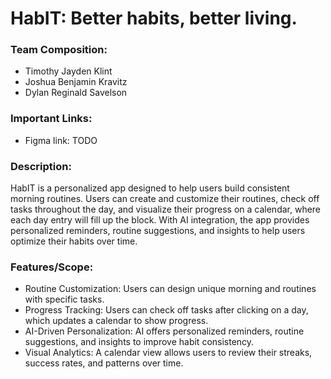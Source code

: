 # HabIT: Better habits, better living.

### Team Composition:
- Timothy Jayden Klint
- Joshua Benjamin Kravitz
- Dylan Reginald Savelson

### Important Links:
- Figma link: TODO

### Description:
HabIT is a personalized app designed to help users build consistent morning routines. Users can create and customize their routines, check off tasks throughout the day, and visualize their progress on a calendar, where each day entry will fill up the block. With AI integration, the app provides personalized reminders, routine suggestions, and insights to help users optimize their habits over time.

### Features/Scope:
- Routine Customization: Users can design unique morning and routines with specific tasks.
- Progress Tracking: Users can check off tasks after clicking on a day, which updates a calendar to show progress.
- AI-Driven Personalization: AI offers personalized reminders, routine suggestions, and insights to improve habit consistency.
- Visual Analytics: A calendar view allows users to review their streaks, success rates, and patterns over time.
